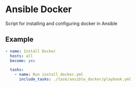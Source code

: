# Ansible Docker
Script for installing and configuring docker in Ansible

## Example

```yaml
- name: Install Docker
  hosts: all
  become: yes

  tasks:
    - name: Run install_docker.yml
      include_tasks: ./task/ansible_docker/playbook.yml
```

